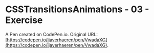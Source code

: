 # CSSTransitionsAnimations - 03 - Exercise

A Pen created on CodePen.io. Original URL: [https://codepen.io/jjaverhaeren/pen/VwadaXG](https://codepen.io/jjaverhaeren/pen/VwadaXG).


